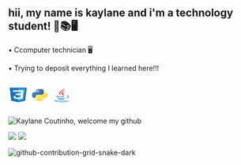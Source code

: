## hii, my name is kaylane and i'm a technology student! 🎒📚🖥

• Ccomputer technician 🖥

• Trying to deposit everything I learned here!!! 

<div style="display: inline_block"><br>
  <img align="center" alt="kaycout-C" height="30" width="40" src="https://raw.githubusercontent.com/devicons/devicon/master/icons/css3/css3-original.svg">
  <img align="center" alt="kaycout-Python" height="30" width="40" src="https://raw.githubusercontent.com/devicons/devicon/master/icons/python/python-original.svg">
  <img align="center" alt="kaycout-java" height="30" width="40" src="https://raw.githubusercontent.com/devicons/devicon/master/icons/java/java-original.svg">
                              
  ##

  ![Kaylane Coutinho, welcome my github](https://github-readme-stats.vercel.app/api?username=kaycout&show_icons=true&theme=radical)
 
<div> 
  <a href = "kaycoutinho387@gmail.com"><img src="https://img.shields.io/badge/-Gmail-%23333?style=for-the-badge&logo=gmail&logoColor=red" target="_red"></a>
  <a href="https://www.linkedin.com/kaylane-coutinho-9069a2298/" target="_blank"><img src="https://img.shields.io/badge/-LinkedIn-%230077B5?style=for-the-badge&logo=linkedin&logoColor=white" target="_blank"></a>
  <a href="https://visual.studio/badge/Xcode-007ACC?style=for-the-badge&logo=Xcode&logoColor=white" target="_blank"></a>
  
</div>

![github-contribution-grid-snake-dark](https://github.com/user-attachments/assets/d2c89873-8449-4834-a2cc-f82f8ebb0ca0)
